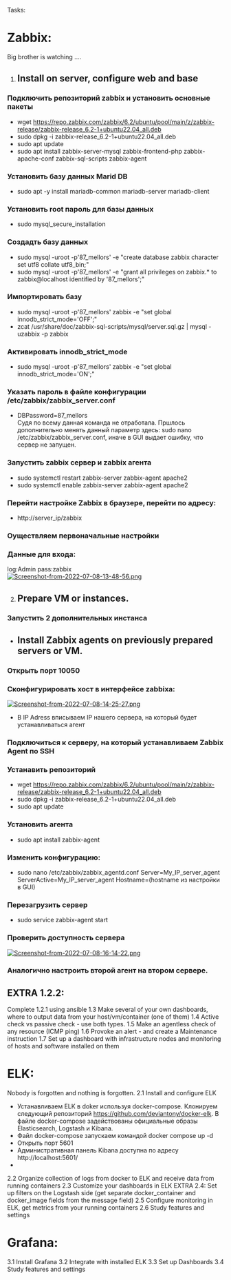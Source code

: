 Tasks:
# Zabbix:
Big brother is watching  ....
1. ## Install on server, configure web and base  
### Подключить репозиторий zabbix и установить основные пакеты
- wget https://repo.zabbix.com/zabbix/6.2/ubuntu/pool/main/z/zabbix-release/zabbix-release_6.2-1+ubuntu22.04_all.deb
- sudo dpkg -i zabbix-release_6.2-1+ubuntu22.04_all.deb
- sudo apt update
- sudo apt install zabbix-server-mysql zabbix-frontend-php zabbix-apache-conf zabbix-sql-scripts zabbix-agent  
### Установить базу данных Marid DB
- sudo apt -y install mariadb-common mariadb-server mariadb-client  
### Установить root пароль для базы данных
- sudo mysql_secure_installation
### Создадть базу данных
- sudo mysql -uroot -p'87_mellors' -e "create database zabbix character set utf8 collate utf8_bin;"
- sudo mysql -uroot -p'87_mellors' -e "grant all privileges on zabbix.* to zabbix@localhost identified by '87_mellors';"  
### Импортировать базу
- sudo mysql -uroot -p'87_mellors' zabbix -e "set global innodb_strict_mode='OFF';"
- zcat /usr/share/doc/zabbix-sql-scripts/mysql/server.sql.gz | mysql -uzabbix -p zabbix  
### Активировать innodb_strict_mode
- sudo mysql -uroot -p'87_mellors' zabbix -e "set global innodb_strict_mode='ON';"  
### Указать пароль в файле конфигурации /etc/zabbix/zabbix_server.conf
- DBPassword=87_mellors  
Судя по всему данная команда не отработала. Пршлось дополнительно менять данный параметр здесь:
sudo nano /etc/zabbix/zabbix_server.conf, иначе в GUI выдает ошибку, что сервер не запущен.
### Запустить zabbix сервер и zabbix агента
- sudo systemctl restart zabbix-server zabbix-agent apache2
- sudo systemctl enable zabbix-server zabbix-agent apache2  
### Перейти настройке Zabbix в браузере, перейти по адресу:
- http://server_ip/zabbix
### Оуществляем первоначальные настройки
### Данные для входа:
log:Admin
pass:zabbix  
[![Screenshot-from-2022-07-08-13-48-56.png](https://i.postimg.cc/tTPWgW4c/Screenshot-from-2022-07-08-13-48-56.png)](https://postimg.cc/N9s5JyT8)  

2. ## Prepare VM or instances. 
### Запустить 2 дополнительных инстанса
- ## Install Zabbix agents on previously prepared servers or VM.
### Открыть порт 10050
### Сконфигурировать хост в интерфейсе zabbixa:
[![Screenshot-from-2022-07-08-14-25-27.png](https://i.postimg.cc/MpPyCjPc/Screenshot-from-2022-07-08-14-25-27.png)](https://postimg.cc/dhCkdDKv)
- В IP Adress вписываем IP нашего сервера, на который будет устанавливаться агент  
### Подключиться к серверу, на который устанавливаем Zabbix Agent по SSH
### Устанавить репозиторий
- wget https://repo.zabbix.com/zabbix/6.2/ubuntu/pool/main/z/zabbix-release/zabbix-release_6.2-1+ubuntu22.04_all.deb
- sudo dpkg -i zabbix-release_6.2-1+ubuntu22.04_all.deb
- sudo apt update
### Установить агента
- sudo apt install zabbix-agent
### Изменить конфигурацию:
- sudo nano /etc/zabbix/zabbix_agentd.conf
Server=My_IP_server_agent
ServerActive=My_IP_server_agent
Hostname=(hostname из настройки в GUI)
### Перезагрузить сервер
- sudo service zabbix-agent start
### Проверить доступность сервера
[![Screenshot-from-2022-07-08-16-14-22.png](https://i.postimg.cc/3JrpX4vb/Screenshot-from-2022-07-08-16-14-22.png)](https://postimg.cc/HjKVHL3Q)
### Аналогично настроить второй агент на втором сервере.
## EXTRA 1.2.2:  
Complete 1.2.1 using ansible
1.3 Make several of your own dashboards, where to output data from your host/vm/container (one of them)
1.4 Active check vs passive check - use both types.
1.5 Make an agentless check of any resource (ICMP ping)
1.6 Provoke an alert - and create a Maintenance instruction
1.7 Set up a dashboard with infrastructure nodes and monitoring of hosts and software installed on them


# ELK:
Nobody is forgotten and nothing is forgotten.
2.1 Install and configure ELK
- Устанавливаем ELK в doker используя docker-compose. Клонируем следующий репозиторий https://github.com/deviantony/docker-elk. В файле docker-compose задействованы официальные образы Elasticsearch, Logstash и Kibana.
- Файл docker-compose запускаем командой docker compose up -d
- Открыть порт 5601
- Административная панель Kibana доступна по адресу http://localhost:5601/
- 
2.2 Organize collection of logs from docker to ELK and receive data from running containers
2.3 Customize your dashboards in ELK
EXTRA 2.4: Set up filters on the Logstash side (get separate docker_container and docker_image fields from the message field)
2.5 Configure monitoring in ELK, get metrics from your running containers
2.6 Study features and settings

# Grafana:
3.1 Install Grafana
3.2 Integrate with installed ELK
3.3 Set up Dashboards
3.4 Study features and settings

